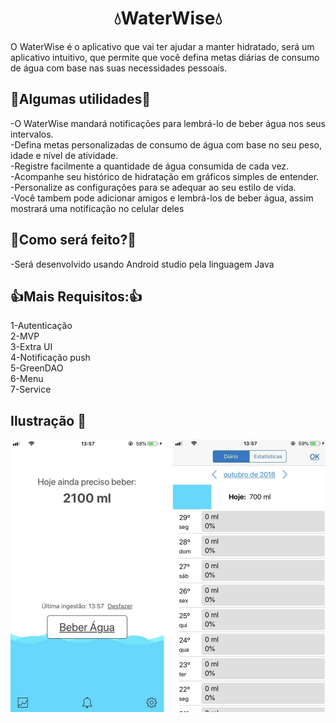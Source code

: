 <h1 align="center">💧WaterWise💧</h1>
O WaterWise é o aplicativo que vai ter ajudar a manter hidratado, será um aplicativo intuitivo, que permite que você defina metas diárias de consumo de água com base nas suas necessidades pessoais.

## 🧰Algumas utilidades🧰 
-O WaterWise mandará notificações para lembrá-lo de beber água nos seus intervalos.</br> 
-Defina metas personalizadas de consumo de água com base no seu peso, idade e nível de atividade.</br>
-Registre facilmente a quantidade de água consumida de cada vez.</br>
-Acompanhe seu histórico de hidratação em gráficos simples de entender.</br>
-Personalize as configurações para se adequar ao seu estilo de vida.</br>
-Você tambem pode adicionar amigos e lembrá-los de beber água, assim mostrará uma notificação no celular deles</br>

## 🤔Como será feito?🤔
-Será desenvolvido usando Android studio pela linguagem Java

##  👍Mais Requisitos:👍
1-Autenticação</br>
2-MVP</br>
3-Extra UI</br>
4-Notificação push</br>
5-GreenDAO</br>
6-Menu</br>
7-Service</br>

## Ilustração 👀
<img src="https://github.com/R4dars/waterwise/blob/main/mockupWW.jpg"/>
